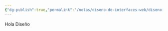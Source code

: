 ```yaml
---
{"dg-publish":true,"permalink":"/notas/diseno-de-interfaces-web/diseno-de-interfaces-web/"}
---
```


Hola Diseño

